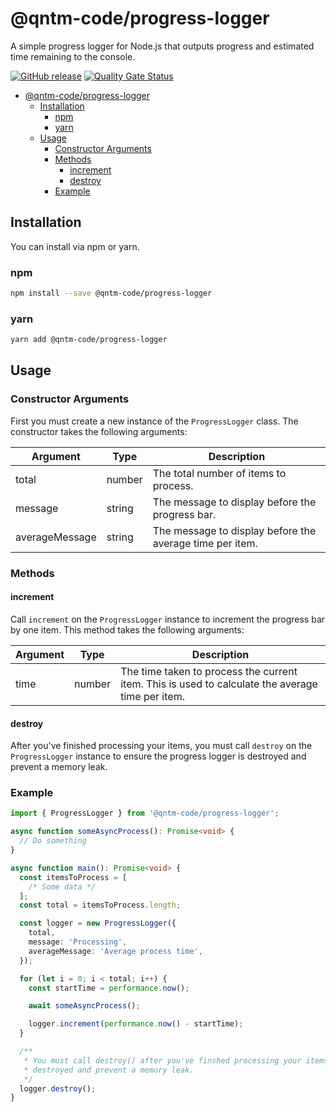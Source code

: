 # @qntm-code/progress-logger

A simple progress logger for Node.js that outputs progress and estimated time remaining to the console.

[![GitHub release](https://img.shields.io/github/release/bameyrick/progress-logger.svg)](https://github.com/bameyrick/progress-logger/releases)
[![Quality Gate Status](https://sonarcloud.io/api/project_badges/measure?project=bameyrick_progress-logger&metric=alert_status)](https://sonarcloud.io/summary/new_code?id=bameyrick_progress-logger)

- [@qntm-code/progress-logger](#qntm-codeprogress-logger)
  - [Installation](#installation)
    - [npm](#npm)
    - [yarn](#yarn)
  - [Usage](#usage)
    - [Constructor Arguments](#constructor-arguments)
    - [Methods](#methods)
      - [increment](#increment)
      - [destroy](#destroy)
    - [Example](#example)

## Installation

You can install via npm or yarn.

### npm

```bash
npm install --save @qntm-code/progress-logger
```

### yarn

```bash
yarn add @qntm-code/progress-logger
```

## Usage

### Constructor Arguments

First you must create a new instance of the `ProgressLogger` class. The constructor takes the following arguments:

| Argument       | Type   | Description                                              |
| -------------- | ------ | -------------------------------------------------------- |
| total          | number | The total number of items to process.                    |
| message        | string | The message to display before the progress bar.          |
| averageMessage | string | The message to display before the average time per item. |

### Methods

#### increment

Call `increment` on the `ProgressLogger` instance to increment the progress bar by one item. This method takes the following arguments:

| Argument | Type   | Description                                                                                      |
| -------- | ------ | ------------------------------------------------------------------------------------------------ |
| time     | number | The time taken to process the current item. This is used to calculate the average time per item. |

#### destroy

After you've finished processing your items, you must call `destroy` on the `ProgressLogger` instance to ensure the progress logger is destroyed and prevent a memory leak.

### Example

```typescript
import { ProgressLogger } from '@qntm-code/progress-logger';

async function someAsyncProcess(): Promise<void> {
  // Do something
}

async function main(): Promise<void> {
  const itemsToProcess = [
    /* Some data */
  ];
  const total = itemsToProcess.length;

  const logger = new ProgressLogger({
    total,
    message: 'Processing',
    averageMessage: 'Average process time',
  });

  for (let i = 0; i < total; i++) {
    const startTime = performance.now();

    await someAsyncProcess();

    logger.increment(performance.now() - startTime);
  }

  /**
   * You must call destroy() after you've finshed processing your items to ensure the progress logger is
   * destroyed and prevent a memory leak.
   */
  logger.destroy();
}
```
